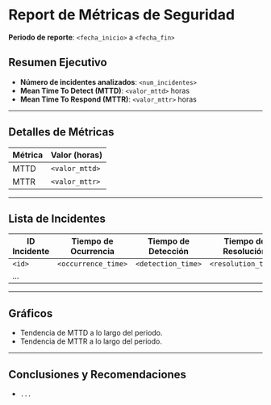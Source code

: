 # Report de Métricas de Seguridad

**Periodo de reporte**: `<fecha_inicio>` a `<fecha_fin>`

## Resumen Ejecutivo

- **Número de incidentes analizados**: `<num_incidentes>`
- **Mean Time To Detect (MTTD)**: `<valor_mttd>` horas
- **Mean Time To Respond (MTTR)**: `<valor_mttr>` horas

---

## Detalles de Métricas

| Métrica | Valor (horas) |
|---------|---------------|
| MTTD    | `<valor_mttd>` |
| MTTR    | `<valor_mttr>` |

---

## Lista de Incidentes

| ID Incidente | Tiempo de Ocurrencia   | Tiempo de Detección    | Tiempo de Resolución    | Detección (h) | Respuesta (h) |
|--------------|------------------------|------------------------|-------------------------|---------------|---------------|
| `<id>`       | `<occurrence_time>`    | `<detection_time>`     | `<resolution_time>`     | `<mttd_hours>`| `<mttr_hours>`|
| ...          |                        |                        |                         |               |               |

---

## Gráficos

- Tendencia de MTTD a lo largo del periodo.
- Tendencia de MTTR a lo largo del periodo.

---

## Conclusiones y Recomendaciones

- `...`
